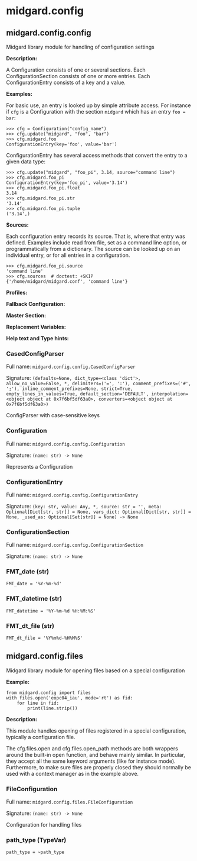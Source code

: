 # midgard.config


## midgard.config.config
Midgard library module for handling of configuration settings

**Description:**

A Configuration consists of one or several sections. Each ConfigurationSection
consists of one or more entries. Each ConfigurationEntry consists of a key and
a value.


**Examples:**

For basic use, an entry is looked up by simple attribute access. For instance
if `cfg` is a Configuration with the section `midgard` which has an entry `foo
= bar`:

    >>> cfg = Configuration("config_name")
    >>> cfg.update("midgard", "foo", "bar")
    >>> cfg.midgard.foo
    ConfigurationEntry(key='foo', value='bar')

ConfigurationEntry has several access methods that convert the entry to a given
data type:

    >>> cfg.update("midgard", "foo_pi", 3.14, source="command line")
    >>> cfg.midgard.foo_pi
    ConfigurationEntry(key='foo_pi', value='3.14')
    >>> cfg.midgard.foo_pi.float
    3.14
    >>> cfg.midgard.foo_pi.str
    '3.14'
    >>> cfg.midgard.foo_pi.tuple
    ('3.14',)


**Sources:**

Each configuration entry records its source. That is, where that entry was
defined. Examples include read from file, set as a command line option, or
programmatically from a dictionary. The source can be looked up on an
individual entry, or for all entries in a configuration.

    >>> cfg.midgard.foo_pi.source
    'command line'
    >>> cfg.sources  # doctest: +SKIP
    {'/home/midgard/midgard.conf', 'command line'}


**Profiles:**


**Fallback Configuration:**


**Master Section:**


**Replacement Variables:**


**Help text and Type hints:**



### **CasedConfigParser**

Full name: `midgard.config.config.CasedConfigParser`

Signature: `(defaults=None, dict_type=<class 'dict'>, allow_no_value=False, *, delimiters=('=', ':'), comment_prefixes=('#', ';'), inline_comment_prefixes=None, strict=True, empty_lines_in_values=True, default_section='DEFAULT', interpolation=<object object at 0x7f6bf5df63a0>, converters=<object object at 0x7f6bf5df63a0>)`

ConfigParser with case-sensitive keys

### **Configuration**

Full name: `midgard.config.config.Configuration`

Signature: `(name: str) -> None`

Represents a Configuration

### **ConfigurationEntry**

Full name: `midgard.config.config.ConfigurationEntry`

Signature: `(key: str, value: Any, *, source: str = '', meta: Optional[Dict[str, str]] = None, vars_dict: Optional[Dict[str, str]] = None, _used_as: Optional[Set[str]] = None) -> None`



### **ConfigurationSection**

Full name: `midgard.config.config.ConfigurationSection`

Signature: `(name: str) -> None`



### FMT_date (str)
`FMT_date = '%Y-%m-%d'`


### FMT_datetime (str)
`FMT_datetime = '%Y-%m-%d %H:%M:%S'`


### FMT_dt_file (str)
`FMT_dt_file = '%Y%m%d-%H%M%S'`


## midgard.config.files
Midgard library module for opening files based on a special configuration

**Example:**

    from midgard.config import files
    with files.open('eopc04_iau', mode='rt') as fid:
        for line in fid:
            print(line.strip())

**Description:**

This module handles opening of files registered in a special configuration, typically a configuration file.


The cfg.files.open and cfg.files.open_path methods are both wrappers around the built-in open function, and behave
mainly similar. In particular, they accept all the same keyword arguments (like for instance mode). Furthermore, to
make sure files are properly closed they should normally be used with a context manager as in the example above.



### **FileConfiguration**

Full name: `midgard.config.files.FileConfiguration`

Signature: `(name: str) -> None`

Configuration for handling files

### path_type (TypeVar)
`path_type = ~path_type`
